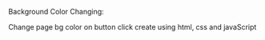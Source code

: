 
Background Color Changing:

Change page bg color on button click
create using html, css and javaScript









